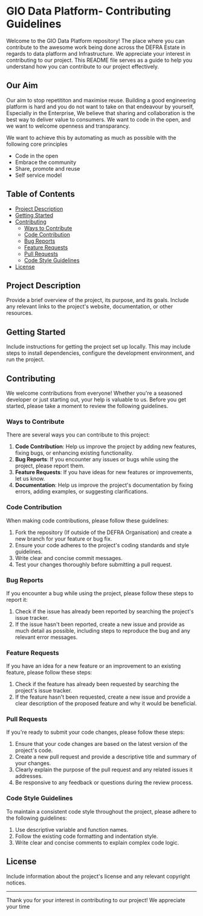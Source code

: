 # GIO Data Platform- Contributing Guidelines

Welcome to the GIO Data Platform repository! The place where you can contribute to the awesome work being done across the DEFRA Estate in regards to data platform and Infrastructure. We appreciate your interest in contributing to our project. This README file serves as a guide to help you understand how you can contribute to our project effectively.

## Our Aim
Our aim to stop repetititon and maximise reuse. Building a good engineering platform is hard and you do not want to take on that endeavour by yourself, Especially in the Enterprise, We believe that sharing and collaboration is the best way to deliver value to consumers. We want to code in the open, and we want to welcome openness and transparancy.

We want to achieve this by automating as much as possible with the following core principles
- Code in the open
- Embrace the community
- Share, promote and reuse
- Self service model

## Table of Contents
- [Project Description](#project-description)
- [Getting Started](#getting-started)
- [Contributing](#contributing)
    - [Ways to Contribute](#ways-to-contribute)
    - [Code Contribution](#code-contribution)
    - [Bug Reports](#bug-reports)
    - [Feature Requests](#feature-requests)
    - [Pull Requests](#pull-requests)
    - [Code Style Guidelines](#code-style-guidelines)
- [License](#license)

## Project Description

Provide a brief overview of the project, its purpose, and its goals. Include any relevant links to the project's website, documentation, or other resources.

## Getting Started

Include instructions for getting the project set up locally. This may include steps to install dependencies, configure the development environment, and run the project.

## Contributing

We welcome contributions from everyone! Whether you're a seasoned developer or just starting out, your help is valuable to us. Before you get started, please take a moment to review the following guidelines.

### Ways to Contribute

There are several ways you can contribute to this project:

1. **Code Contribution**: Help us improve the project by adding new features, fixing bugs, or enhancing existing functionality.
2. **Bug Reports**: If you encounter any issues or bugs while using the project, please report them.
3. **Feature Requests**: If you have ideas for new features or improvements, let us know.
4. **Documentation**: Help us improve the project's documentation by fixing errors, adding examples, or suggesting clarifications.

### Code Contribution

When making code contributions, please follow these guidelines:

1. Fork the repository (If outside of the DEFRA Organisation) and create a new branch for your feature or bug fix.
2. Ensure your code adheres to the project's coding standards and style guidelines.
3. Write clear and concise commit messages.
4. Test your changes thoroughly before submitting a pull request.

### Bug Reports

If you encounter a bug while using the project, please follow these steps to report it:

1. Check if the issue has already been reported by searching the project's issue tracker.
2. If the issue hasn't been reported, create a new issue and provide as much detail as possible, including steps to reproduce the bug and any relevant error messages.

### Feature Requests

If you have an idea for a new feature or an improvement to an existing feature, please follow these steps:

1. Check if the feature has already been requested by searching the project's issue tracker.
2. If the feature hasn't been requested, create a new issue and provide a clear description of the proposed feature and why it would be beneficial.

### Pull Requests

If you're ready to submit your code changes, please follow these steps:

1. Ensure that your code changes are based on the latest version of the project's code.
2. Create a new pull request and provide a descriptive title and summary of your changes.
3. Clearly explain the purpose of the pull request and any related issues it addresses.
4. Be responsive to any feedback or questions during the review process.

### Code Style Guidelines

To maintain a consistent code style throughout the project, please adhere to the following guidelines:

1. Use descriptive variable and function names.
2. Follow the existing code formatting and indentation style.
3. Write clear and concise comments to explain complex code logic.

## License

Include information about the project's license and any relevant copyright notices.

---

Thank you for your interest in contributing to our project! We appreciate your time
